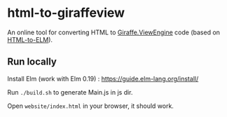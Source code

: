 # html-to-giraffeview

An online tool for converting HTML to [Giraffe.ViewEngine](https://github.com/giraffe-fsharp/Giraffe.ViewEngine) code (based on [HTML-to-ELM](https://github.com/mbylstra/html-to-elm)).

## Run locally

Install Elm (work with Elm 0.19) : https://guide.elm-lang.org/install/

Run `./build.sh` to generate Main.js in js dir.

Open `website/index.html` in your browser, it should work.
